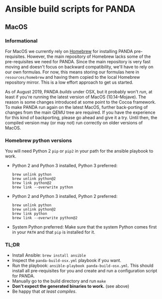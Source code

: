 # Ansible build scripts for PANDA

## MacOS

### Informational
For MacOS we currently rely on [Homebrew](https://www.brew.sh) for installing
PANDA pre-requisites. However, the main repository of Homebrew lacks some of the
pre-requisites we need for PANDA.
Since the main repository is very fast moving and doesn't focus on backward
compatibility, we'll have to rely on our own formulas. For now, this means
storing our formulas here in `resources/homebrew` and having them copied to the
local Homebrew repository mirror. This is a low effort approach to get us started.

As of August 2019, PANDA *builds* under OSX, but it probably won't *run*, at
least if you're running the latest version of MacOS (10.14–Mojave).
The reason is some changes introduced at some point to the Cocoa framework.
To make PANDA run again on the latest MacOS, further back-porting of changes
from the main QEMU tree are required. If you have the experience for this 
kind of backporting, please go ahead and give it a try.
Until then, the compiled version may (or may not) run correctly on older
versions of MacOS.

### Homebrew python versions

You will need Python 2 `pip` or `pip2` in your path for the ansible playbook
to work.

* Python 2 and Python 3 installed, Python 3 preferred:
  ```
  brew unlink python
  brew unlink python@2
  brew link python@2
  brew link --overwrite python
  ```
* Python 2 and Python 3 installed, Python 2 preferred:
  ```
  brew unlink python
  brew unlink python@2
  brew link python
  brew link --overwrite python@2
  ```
* System Python preferred: Make sure that the system Python comes first in
  your `PATH` and that `pip` is installed for it.

### TL;DR

* Install Ansible: `brew install ansible`
* Inspect the `panda-build-osx.yml` playbook if you want.
* Run the playbook: `ansible-playbook panda-build-osx.yml`.
  This should install all pre-requisites for you and create and run
  a configuration script for PANDA.
* Manually go to the build directory and run `make`
* **Don't expect the generated binaries to work.** (see above)
* Be happy that *at least compiles*.

